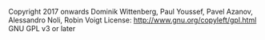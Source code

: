 Copyright 2017 onwards Dominik Wittenberg, Paul Youssef, Pavel Azanov, Alessandro Noli, Robin Voigt
License: http://www.gnu.org/copyleft/gpl.html GNU GPL v3 or later
